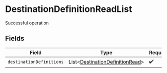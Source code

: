 # DestinationDefinitionReadList

Successful operation


## Fields

| Field                                                                               | Type                                                                                | Required                                                                            | Description                                                                         |
| ----------------------------------------------------------------------------------- | ----------------------------------------------------------------------------------- | ----------------------------------------------------------------------------------- | ----------------------------------------------------------------------------------- |
| `destinationDefinitions`                                                            | List<[DestinationDefinitionRead](../../models/shared/DestinationDefinitionRead.md)> | :heavy_check_mark:                                                                  | N/A                                                                                 |